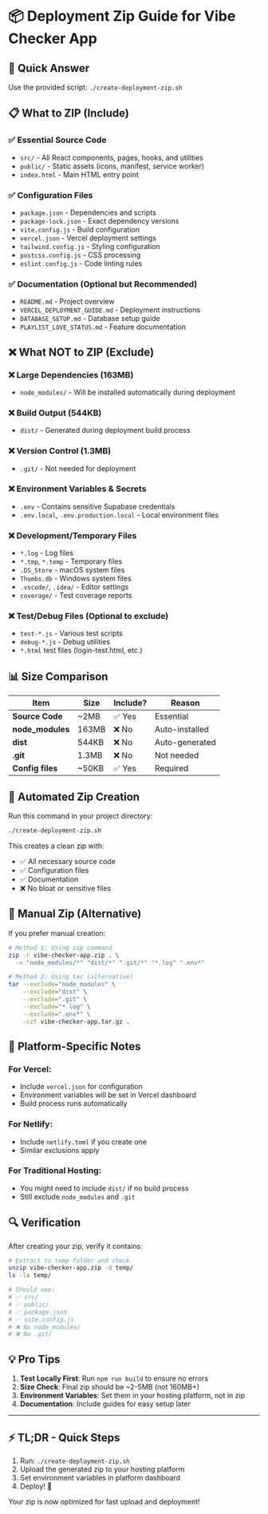 # 📦 Deployment Zip Guide for Vibe Checker App

## 🎯 Quick Answer
Use the provided script: `./create-deployment-zip.sh`

## 📋 What to ZIP (Include)

### ✅ Essential Source Code
- `src/` - All React components, pages, hooks, and utilities
- `public/` - Static assets (icons, manifest, service worker)
- `index.html` - Main HTML entry point

### ✅ Configuration Files
- `package.json` - Dependencies and scripts
- `package-lock.json` - Exact dependency versions
- `vite.config.js` - Build configuration
- `vercel.json` - Vercel deployment settings
- `tailwind.config.js` - Styling configuration
- `postcss.config.js` - CSS processing
- `eslint.config.js` - Code linting rules

### ✅ Documentation (Optional but Recommended)
- `README.md` - Project overview
- `VERCEL_DEPLOYMENT_GUIDE.md` - Deployment instructions
- `DATABASE_SETUP.md` - Database setup guide
- `PLAYLIST_LOVE_STATUS.md` - Feature documentation

## ❌ What NOT to ZIP (Exclude)

### ❌ Large Dependencies (163MB)
- `node_modules/` - Will be installed automatically during deployment

### ❌ Build Output (544KB)
- `dist/` - Generated during deployment build process

### ❌ Version Control (1.3MB)
- `.git/` - Not needed for deployment

### ❌ Environment Variables & Secrets
- `.env` - Contains sensitive Supabase credentials
- `.env.local`, `.env.production.local` - Local environment files

### ❌ Development/Temporary Files
- `*.log` - Log files
- `*.tmp`, `*.temp` - Temporary files
- `.DS_Store` - macOS system files
- `Thumbs.db` - Windows system files
- `.vscode/`, `.idea/` - Editor settings
- `coverage/` - Test coverage reports

### ❌ Test/Debug Files (Optional to exclude)
- `test-*.js` - Various test scripts
- `debug-*.js` - Debug utilities
- `*.html` test files (login-test.html, etc.)

## 📊 Size Comparison

| Item | Size | Include? | Reason |
|------|------|----------|---------|
| **Source Code** | ~2MB | ✅ Yes | Essential |
| **node_modules** | 163MB | ❌ No | Auto-installed |
| **dist** | 544KB | ❌ No | Auto-generated |
| **.git** | 1.3MB | ❌ No | Not needed |
| **Config files** | ~50KB | ✅ Yes | Required |

## 🚀 Automated Zip Creation

Run this command in your project directory:

```bash
./create-deployment-zip.sh
```

This creates a clean zip with:
- ✅ All necessary source code
- ✅ Configuration files
- ✅ Documentation
- ❌ No bloat or sensitive files

## 🎯 Manual Zip (Alternative)

If you prefer manual creation:

```bash
# Method 1: Using zip command
zip -r vibe-checker-app.zip . \
  -x "node_modules/*" "dist/*" ".git/*" "*.log" ".env*"

# Method 2: Using tar (alternative)
tar --exclude="node_modules" \
    --exclude="dist" \
    --exclude=".git" \
    --exclude="*.log" \
    --exclude=".env*" \
    -czf vibe-checker-app.tar.gz .
```

## 📱 Platform-Specific Notes

### For Vercel:
- Include `vercel.json` for configuration
- Environment variables will be set in Vercel dashboard
- Build process runs automatically

### For Netlify:
- Include `netlify.toml` if you create one
- Similar exclusions apply

### For Traditional Hosting:
- You might need to include `dist/` if no build process
- Still exclude `node_modules` and `.git`

## 🔍 Verification

After creating your zip, verify it contains:

```bash
# Extract to temp folder and check
unzip vibe-checker-app.zip -d temp/
ls -la temp/

# Should see:
# ✅ src/
# ✅ public/
# ✅ package.json
# ✅ vite.config.js
# ❌ No node_modules/
# ❌ No .git/
```

## 💡 Pro Tips

1. **Test Locally First**: Run `npm run build` to ensure no errors
2. **Size Check**: Final zip should be ~2-5MB (not 160MB+)
3. **Environment Variables**: Set them in your hosting platform, not in zip
4. **Documentation**: Include guides for easy setup later

---

## ⚡ TL;DR - Quick Steps

1. Run: `./create-deployment-zip.sh`
2. Upload the generated zip to your hosting platform
3. Set environment variables in platform dashboard
4. Deploy! 🚀

Your zip is now optimized for fast upload and deployment!
